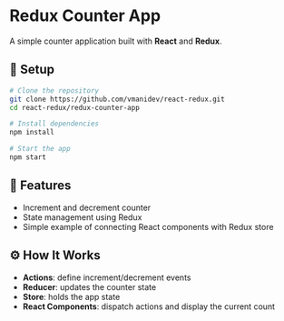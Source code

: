 # Redux Counter App

A simple counter application built with **React** and **Redux**.

## 🚀 Setup

```bash
# Clone the repository
git clone https://github.com/vmanidev/react-redux.git
cd react-redux/redux-counter-app

# Install dependencies
npm install

# Start the app
npm start
```

## 🧠 Features

* Increment and decrement counter
* State management using Redux
* Simple example of connecting React components with Redux store

## ⚙️ How It Works

* **Actions**: define increment/decrement events
* **Reducer**: updates the counter state
* **Store**: holds the app state
* **React Components**: dispatch actions and display the current count

